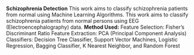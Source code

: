 **Schizophrenia Detection** 
This work aims to classify schizophrenia patients from normal using Machine Learning Algorithms. This work aims to classify schizophrenia patients from normal persons using EEG (Electroencephalography) data.
**Method Used:**
Feature Selection: Fisher’s Discriminant Ratio
Feature Extraction: PCA (Principal Component Analysis)
Classifiers: Decision Tree Classifier, Support Vector Machines, Logistic Regression, Bagging Classifier, K Nearest Neighbor, and Random Forest

